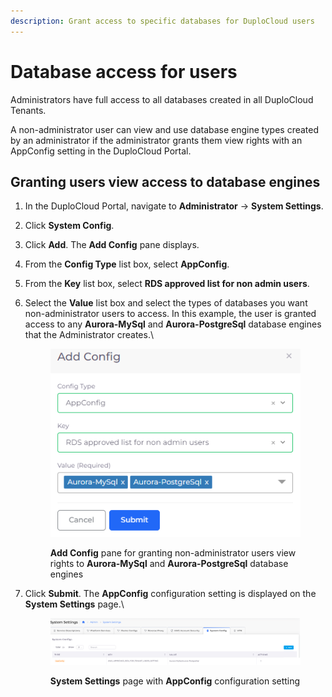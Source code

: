 ```yaml
---
description: Grant access to specific databases for DuploCloud users
---
```


# Database access for users

Administrators have full access to all databases created in all DuploCloud Tenants.&#x20;

A non-administrator user can view and use database engine types created by an administrator if the administrator grants them view rights with an AppConfig setting in the DuploCloud Portal.&#x20;

## Granting users view access to database engines

1. In the DuploCloud Portal, navigate to **Administrator** -> **System Settings**.
2. Click **System Config**.
3. Click **Add**. The **Add Config** pane displays.
4. From the **Config Type** list box, select **AppConfig**.
5. From the **Key** list box, select **RDS approved list for non admin users**.
6.  Select the **Value** list box and select the types of databases you want non-administrator users to access. In this example, the user is granted access to any **Aurora-MySql** and **Aurora-PostgreSql** database engines that the Administrator creates.\


    <figure><img src="../../.gitbook/assets/useraccess_db.png" alt=""><figcaption><p><strong>Add Config</strong> pane for granting non-administrator users view rights to <strong>Aurora-MySql</strong> and <strong>Aurora-PostgreSql</strong> database engines</p></figcaption></figure>


7.  Click **Submit**. The **AppConfig** configuration setting is displayed on the **System Settings** page.\


    <figure><img src="../../.gitbook/assets/useraccess_db_view.png" alt=""><figcaption><p><strong>System Settings</strong> page with <strong>AppConfig</strong> configuration setting</p></figcaption></figure>

